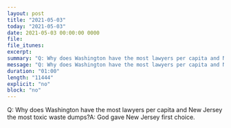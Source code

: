```yaml
---
layout: post
title: "2021-05-03"
today: "2021-05-03"
date: 2021-05-03 00:00:00 0000
file:
file_itunes:
excerpt:
summary: "Q: Why does Washington have the most lawyers per capita and New Jersey the most toxic waste dumps?A: God gave New Jersey first choice."
message: "Q: Why does Washington have the most lawyers per capita and New Jersey the most toxic waste dumps?A: God gave New Jersey first choice."
duration: "01:00"
length: "11444"
explicit: "no"
block: "no"
---
```

Q: Why does Washington have the most lawyers per capita and New Jersey the most toxic waste dumps?A: God gave New Jersey first choice.

